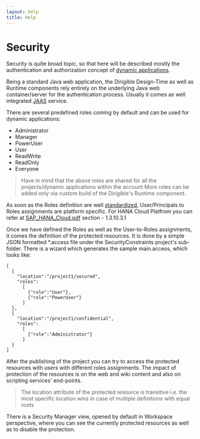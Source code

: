 ```yaml
---
layout: help
title: Help
---
```


Security
===

Security is quite broad topic, so that here will be described mostly the authentication and authorization concept of [dynamic applications](dynamic_applications.html).

Being a standard Java web application, the Dirigible Design-Time as well as Runtime components rely entirely on the underlying Java web container/server for the authentication process. 
Usually it comes as well integrated [JAAS](http://en.wikipedia.org/wiki/Java_Authentication_and_Authorization_Service) service. 

There are several predefined roles coming by default and can be used for dynamic applications:

*	Administrator
*	Manager
*	PowerUser
*	User
*	ReadWrite
*	ReadOnly
*	Everyone


> Have in mind that the above roles are shared for all the projects/dynamic applications within the account
> More roles can be added only via custom build of the Dirigible's Runtime component.

As soon as the Roles definition are well [standardized](http://docs.oracle.com/javaee/5/tutorial/doc/bncav.html#bncay), User/Principals to Roles assignments are platform specific. For HANA Cloud Platfrom you can refer at [SAP_HANA_Cloud.pdf](https://help.hana.ondemand.com/help/SAP_HANA_Cloud.pdf) section - 1.3.10.3.1

Once we have defined the Roles as well as the User-to-Roles assignments, it comes the definition of the protected resources. It is done by a simple JSON formatted \*.access file under the SecurityConstraints project's sub-folder.
There is a wizard which generates the sample main.access, which looks like:

<pre><code>[
  {
    "location":"/project1/secured",
    "roles":
      [
        {"role":"User"},
        {"role":"PowerUser"}
      ]
  },
  {
    "location":"/project1/confidential",
    "roles":
      [
        {"role":"Administrator"}
      ]
  }
]
</code></pre>

After the publishing of the project you can try to access the protected resources with users with different roles assignments. 
The impact of protection of the resources is on the web and wiki content and also on scripting services' end-points.

> The location attribute of the protected resource is transitive i.e. the most specific location wins in case of multiple definitions with equal roots

There is a Security Manager view, opened by default in Workspace perspective, where you can see the currently protected resources as well as to disable the protection.
